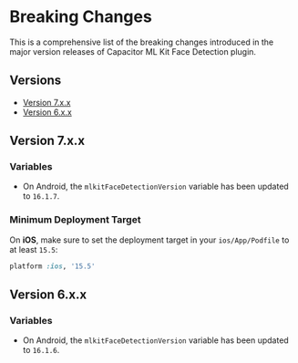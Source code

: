 # Breaking Changes

This is a comprehensive list of the breaking changes introduced in the major version releases of Capacitor ML Kit Face Detection plugin.

## Versions

- [Version 7.x.x](#version-7xx)
- [Version 6.x.x](#version-6xx)

## Version 7.x.x

### Variables

- On Android, the `mlkitFaceDetectionVersion` variable has been updated to `16.1.7`.

### Minimum Deployment Target

On **iOS**, make sure to set the deployment target in your `ios/App/Podfile` to at least `15.5`:

```ruby
platform :ios, '15.5'
```

## Version 6.x.x

### Variables

- On Android, the `mlkitFaceDetectionVersion` variable has been updated to `16.1.6`.
